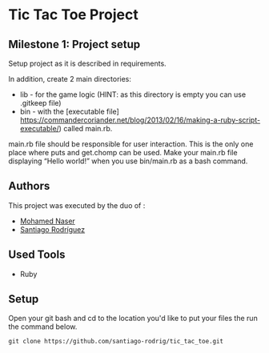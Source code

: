 # Tic Tac Toe Project
## Milestone 1: Project setup

Setup project as it is described in requirements.

In addition, create 2 main directories:

- lib - for the game logic (HINT: as this directory is empty you can use .gitkeep file)
- bin - with the [executable file] https://commandercoriander.net/blog/2013/02/16/making-a-ruby-script-executable/) called main.rb.

main.rb file should be responsible for user interaction. This is the only one place where puts and get.chomp can be used.
Make your main.rb file displaying “Hello world!” when you use bin/main.rb as a bash command.

## Authors

This project was executed by the duo of :

- [Mohamed Naser](https://www.linkedin.com/in/mohamednaseramein/)
- [Santiago Rodríguez](https://www.linkedin.com/in/santiago-andrés-308a5b190)

## Used Tools

- Ruby

## Setup

Open your git bash and cd to the location you'd like to put your files the run the command below.

```console
git clone https://github.com/santiago-rodrig/tic_tac_toe.git
```
